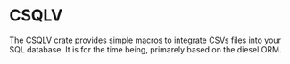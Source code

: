 # CSQLV

The CSQLV crate provides simple macros to integrate CSVs files into your SQL database. It is for the time being, primarely based on the diesel ORM.

